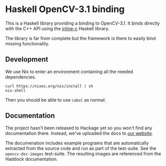 Haskell OpenCV-3.1 binding
==========================

This is a Haskell library providing a binding to OpenCV-3.1. It binds directly
with the C++ API using the
[inline-c](https://github.com/fpco/inline-c/blob/master/README.md) Haskell
library.

The library is far from complete but the framework is there to easily bind
missing functionality.


Development
-----------

We use Nix to enter an environment containing all the needed dependencies.

    curl https://nixos.org/nix/install | sh
    nix-shell

Then you should be able to use `cabal` as normal.


Documentation
-------------

The project hasn't been released to Hackage yet so you won't find any
documentation there. Instead, we've uploaded the docs to
[our website](http://lumiguide.github.io/haskell-opencv/doc/index.html).

The documenation includes example programs that are automatically extracted from
the source code and run as part of the test-suite. See the `opencv-doc-images`
test-suite. The resulting images are referenced from the Haddock documentation.
